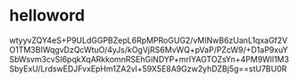 # helloword
wtyyvZQY4eS+P9ULdGGPBZepL6RpMPRoGUG2/vMINwB6zUanL1qxaGf2VO1TM3BIWqgvDzQcWtuO/4yJs/kOgVjRS6MvWQ+pVaP/PZcW9/+D1aP9xuYSbWsvm3cvSI6pqkXqARkkomnRSEhGiNDYP+mrIYAGTOZsYn+4PM9Wll1M3SbyExU/LrdswEDJFvxEpHm1ZA2vl+59X5E8A9Gzw2yhDZBj5g==stU7BU0R
